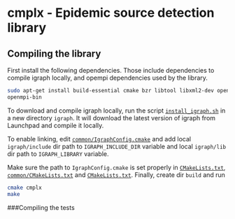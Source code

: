 # cmplx - Epidemic source detection library

## Compiling the library

First install the following dependencies. Those include dependencies to compile igraph locally, and opempi dependencies used by the library.

```bash
sudo apt-get install build-essential cmake bzr libtool libxml2-dev openmpi-common libopenmpi-dev
openmpi-bin
```

To download and compile igraph locally, run the script [```install_igraph.sh```](install_igraph.sh) in a new directory ``` igraph ```. It will download the latest version of igraph from Launchpad and compile it locally.

To enable linking, edit [```common/IgraphConfig.cmake```](common/IgraphConfig.cmake) and add local ```igraph/include``` dir path to ```IGRAPH_INCLUDE_DIR``` variable and local ```igraph/lib``` dir path to ```IGRAPH_LIBRARY``` variable.

Make sure the path to ```IgraphConfig.cmake``` is set properly in [```CMakeLists.txt```](CMakeLists.txt), [```common/CMakeLists.txt```](common/CMakelists.txt) and [```CMakeLists.txt```](CMakeLists.txt).
Finally, create dir ```build``` and run 

```bash
cmake cmplx
make
```

###Compiling the tests



